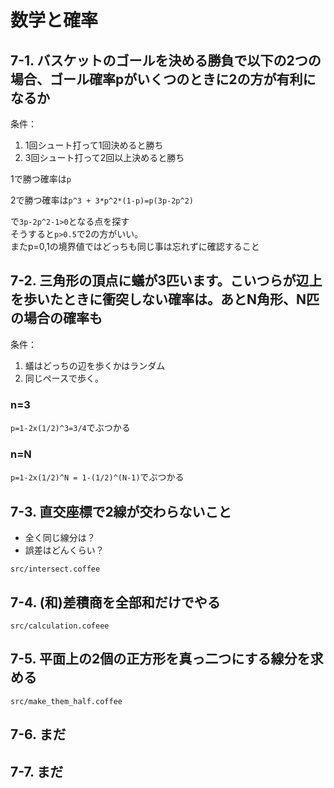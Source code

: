# 数学と確率

## 7-1. バスケットのゴールを決める勝負で以下の2つの場合、ゴール確率pがいくつのときに2の方が有利になるか

条件：

1. 1回シュート打って1回決めると勝ち
2. 3回シュート打って2回以上決めると勝ち


1で勝つ確率は`p`

2で勝つ確率は`p^3 + 3*p^2*(1-p)=p(3p-2p^2)`

で`3p-2p^2-1>0`となる点を探す  
そうすると`p>0.5`で2の方がいい。  
またp=0,1の境界値ではどっちも同じ事は忘れずに確認すること


## 7-2. 三角形の頂点に蟻が3匹います。こいつらが辺上を歩いたときに衝突しない確率は。あとN角形、N匹の場合の確率も

条件：

1. 蟻はどっちの辺を歩くかはランダム
2. 同じペースで歩く。

### n=3

`p=1-2x(1/2)^3=3/4`でぶつかる

### n=N

`p=1-2x(1/2)^N = 1-(1/2)^(N-1)`でぶつかる


## 7-3. 直交座標で2線が交わらないこと

* 全く同じ線分は？
* 誤差はどんくらい？

`src/intersect.coffee`

## 7-4. (和)差積商を全部和だけでやる

`src/calculation.cofeee`

## 7-5. 平面上の2個の正方形を真っ二つにする線分を求める

`src/make_them_half.coffee`

## 7-6. まだ


## 7-7. まだ
